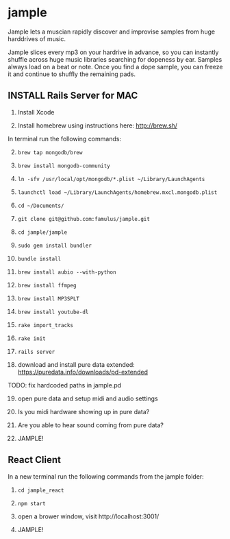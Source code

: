 jample
======

Jample lets a muscian rapidly discover and improvise samples from huge harddrives of music.


Jample slices every mp3 on your hardrive in advance, so you can instantly shuffle across huge music libraries searching for dopeness by ear. Samples always load on a beat or note. Once you find a dope sample, you can freeze it and continue to shuffly the remaining pads.







## INSTALL Rails Server for MAC

1) Install Xcode

2) Install homebrew using instructions here: http://brew.sh/

In terminal run the following commands:

2) `brew tap mongodb/brew`

3) `brew install mongodb-community`

4) `ln -sfv /usr/local/opt/mongodb/*.plist ~/Library/LaunchAgents`

5) `launchctl load ~/Library/LaunchAgents/homebrew.mxcl.mongodb.plist`

6) `cd ~/Documents/`

7) `git clone git@github.com:famulus/jample.git`

8) `cd jample/jample`

9) `sudo gem install bundler`

10) `bundle install`

11) `brew install aubio --with-python`

12) `brew install ffmpeg`

13) `brew install MP3SPLT`

14) `brew install youtube-dl`

15) `rake import_tracks`

16) `rake init`

17) `rails server`

18) download and install pure data extended: https://puredata.info/downloads/pd-extended

TODO: fix hardcoded paths in jample.pd

19) open pure data and setup midi and audio settings

20) Is you midi hardware showing up in pure data?

21) Are you able to hear sound coming from pure data?

22) JAMPLE!


## React Client

In a new terminal run the following commands from the jample folder:

1) `cd jample_react`

2) `npm start`

3) open a brower window, visit http://localhost:3001/

4) JAMPLE!



